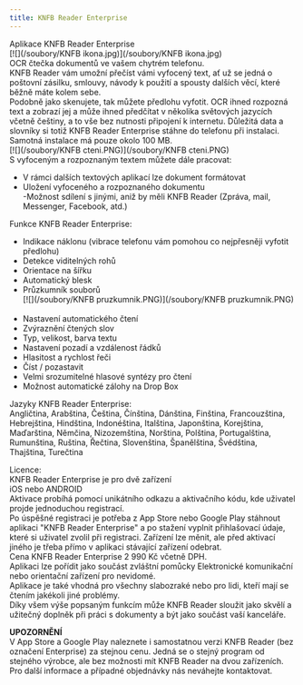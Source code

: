 ```yaml
---
title: KNFB Reader Enterprise
---
```


Aplikace KNFB Reader Enterprise  
[![](/soubory/KNFB ikona.jpg)](/soubory/KNFB ikona.jpg)  
OCR čtečka dokumentů ve vašem chytrém telefonu.  
KNFB Reader vám umožní přečíst vámi vyfocený text, ať už se jedná o poštovní zásilku, smlouvy, návody k použití a spousty dalších věcí, které běžně máte kolem sebe.  
Podobně jako skenujete, tak můžete předlohu vyfotit. OCR ihned rozpozná text a zobrazí jej a může ihned předčítat v několika světových jazycích včetně češtiny, a to vše bez nutnosti připojení k internetu. Důležitá data a slovníky si totiž KNFB Reader Enterprise stáhne do telefonu při instalaci. Samotná instalace má pouze okolo 100 MB.  
[![](/soubory/KNFB cteni.PNG)](/soubory/KNFB cteni.PNG)    
S vyfoceným a rozpoznaným textem můžete dále pracovat:  
- V rámci dalších textových aplikací lze dokument formátovat  
- Uložení vyfoceného a rozpoznaného dokumentu  
-Možnost sdílení s jinými, aniž by měli KNFB Reader (Zpráva, mail, Messenger, Facebook, atd.)  
  
Funkce KNFB Reader Enterprise:  
- Indikace náklonu (vibrace telefonu vám pomohou co nejpřesněji vyfotit předlohu)  
- Detekce viditelných rohů  
- Orientace na šířku  
- Automatický blesk  
- Průzkumník souborů  
[![](/soubory/KNFB pruzkumnik.PNG)](/soubory/KNFB pruzkumnik.PNG)    
- Nastavení automatického čtení  
- Zvýraznění čtených slov  
- Typ, velikost, barva textu  
- Nastavení pozadí a vzdálenost řádků  
- Hlasitost a rychlost řeči  
- Číst / pozastavit  
- Velmi srozumitelné hlasové syntézy pro čtení  
- Možnost automatické zálohy na Drop Box  
  
Jazyky KNFB Reader Enterprise:  
Angličtina, Arabština, Čeština, Čínština, Dánština, Finština, Francouzština, Hebrejština, Hindština, Indonéština, Italština, Japonština, Korejština, Maďarština, Němčina, Nizozemština, Norština, Polština, Portugalština, Rumunština, Ruština, Řečtina, Slovenština, Španělština, Švédština, Thajština, Turečtina  
  
Licence:  
KNFB Reader Enterprise je pro dvě zařízení  
iOS nebo ANDROID  
Aktivace probíhá pomocí unikátního odkazu a aktivačního kódu, kde uživatel projde jednoduchou registrací.  
Po úspěšné registraci je potřeba z App Store nebo Google Play stáhnout aplikaci "KNFB Reader Enterprise" a po stažení vyplnit přihlašovací údaje, které si uživatel zvolil při registraci. Zařízení lze měnit, ale před aktivací jiného je třeba přímo v aplikaci stávající zařízení odebrat.  
Cena KNFB Reader Enterprise 2 990 Kč včetně DPH.  
Aplikaci lze pořídit jako součást zvláštní pomůcky Elektronické komunikační nebo orientační zařízení pro nevidomé.  
Aplikace je také vhodná pro všechny slabozraké nebo pro lidi, kteří mají se čtením jakékoli jiné problémy.  
Díky všem výše popsaným funkcím může KNFB Reader sloužit jako skvělí a užitečný doplněk při práci s dokumenty a být jako součást vaší kanceláře.  
  
**UPOZORNĚNÍ**  
V App Store a Google Play naleznete i samostatnou verzi KNFB Reader (bez označení Enterprise) za stejnou cenu. Jedná se o stejný program od stejného výrobce, ale bez možnosti mít KNFB Reader na dvou zařízeních.  
Pro další informace a případné objednávky nás neváhejte kontaktovat.